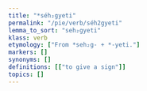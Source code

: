 ```yaml
---
title: "*séh₂gyeti"
permalink: "/pie/verb/séh2gyeti"
lemma_to_sort: "seh₂gyeti"
klass: verb
etymology: ["From *seh₂g- +‎ *-yeti."]
markers: []
synonyms: []
definitions: [["to give a sign"]]
topics: []
---
```

